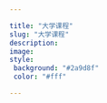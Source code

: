 ```yaml
---

title: "大学课程"
slug: "大学课程"
description:
image:
style:
 background: "#2a9d8f"
 color: "#fff"

---
```

